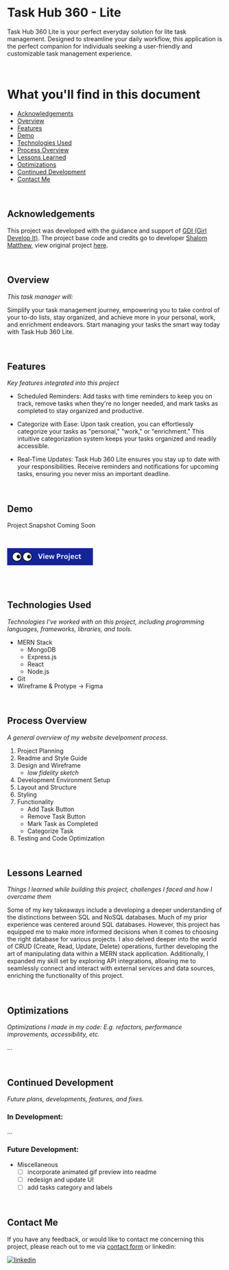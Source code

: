 # Task Hub 360 - Lite 

Task Hub 360 Lite is your perfect everyday solution for lite task management. Designed to streamline your daily workflow, this application is the perfect companion for individuals seeking a user-friendly and customizable task management experience.

<br>

# What you'll find in this document 

* [Acknowledgements](#acknowledgements)
* [Overview](#overview)
* [Features](#features)
* [Demo](#demo)
* [Technologies Used](#technologies-used)
* [Process Overview](#process-overview)
* [Lessons Learned](#lessons-learned)
* [Optimizations](#optimizations)
* [Continued Development](#continued-development)
* [Contact Me](#contact-me) 

<br>

## Acknowledgements

This project was developed with the guidance and support of [GDI (Girl Develop It)](https://girldevelopit.com/). The project base code and credits go to developer [Shalom Matthew](https://github.com/CodaBae), view original project [here](https://github.com/CodaBae/GDI-MERN-STACK-CLASS). 

<br>

## Overview 
_This task manager will:_

Simplify your task management journey, empowering you to take control of your to-do lists, stay organized, and achieve more in your personal, work, and enrichment endeavors. Start managing your tasks the smart way today with Task Hub 360 Lite.

<br>

## Features 
_Key features integrated into this project_

- Scheduled Reminders: Add tasks with time reminders to keep you on track, remove tasks when they're no longer needed, and mark tasks as completed to stay organized and productive.

- Categorize with Ease: Upon task creation, you can effortlessly categorize your tasks as "personal," "work," or "enrichment." This intuitive categorization system keeps your tasks organized and readily accessible.

- Real-Time Updates: Task Hub 360 Lite ensures you stay up to date with your responsibilities. Receive reminders and notifications for upcoming tasks, ensuring you never miss an important deadline.

<br>

## Demo

Project Snapshot Coming Soon 

<!-- <img src="https://github.com/natiaLollie/personal-portfolio-2022/blob/main/src/_imgs/portfolio-snapshot.gif?raw=true" width="80%"/> -->

<br>

<a href="https://natialollie.success-way.co/"><img src="https://github.com/natiaLollie/task-hub-360-lite/blob/main/docs/view-project-button.png?raw=true" width="200"></a>

<br>
<br>

## Technologies Used
_Technologies I've worked with on this project, including programming languages, frameworks, libraries, and tools._
- MERN Stack 
    - MongoDB
    - Express.js
    - React
    - Node.js
- Git
- Wireframe & Protype -> Figma 

<br>

## Process Overview
_A general overview of my website develpoment process._
<br>
1. Project Planning 
2. Readme and Style Guide 
3. Design and Wireframe 
	- _low fidelity sketch_ 
4. Development Environment Setup
5. Layout and Structure 
6. Styling 
7. Functionality
	- Add Task Button
	- Remove Task Button
	- Mark Task as Completed 
	- Categorize Task
8. Testing and Code Optimization

<br>

## Lessons Learned 
_Things I learned while building this project, challenges I faced and how I overcame them_

 Some of my key takeaways include a developing a deeper understanding of the distinctions between SQL and NoSQL databases. Much of my prior experience was centered around SQL databases. However, this project has equipped me to make more informed decisions when it comes to choosing the right database for various projects. I also delved deeper into the world of CRUD (Create, Read, Update, Delete) operations, further developing the art of manipulating data within a MERN stack application. Additionally, I expanded my skill set by exploring API integrations, allowing me to seamlessly connect and interact with external services and data sources, enriching the functionality of this project.

<br>

## Optimizations
_Optimizations I made in my code: E.g. refactors, performance improvements, accessibility, etc._

...

<br>

## Continued Development 
_Future plans, developments, features, and fixes._
### In Development:

...

### Future Development:
- Miscellaneous
	- [ ] incorporate animated gif preview into readme
	- [ ] redesign and update UI 
	- [ ] add tasks category and labels 

<br>

## Contact Me 

If you have any feedback, or would like to contact me concerning this project, please reach out to me via [contact form](https://natialollie.success-way.co/#contact) or linkedin:

[![linkedin](https://img.shields.io/badge/linkedin-0A66C2?style=for-the-badge&logo=linkedin&logoColor=white)](https://www.linkedin.com/in/natialollie/)